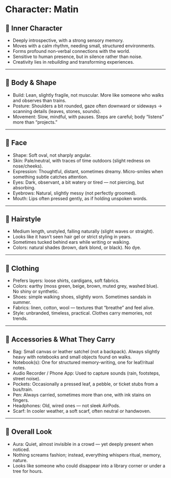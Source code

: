 # Character: Matin

## 🌱 Inner Character

- Deeply introspective, with a strong sensory memory.  
- Moves with a calm rhythm, needing small, structured environments.  
- Forms profound non-verbal connections with the world.  
- Sensitive to human presence, but in silence rather than noise.  
- Creativity lies in *rebuilding* and transforming experiences.  

---

## 🧍 Body & Shape
- Build: Lean, slightly fragile, not muscular. More like someone who walks and observes than trains.  
- Posture: Shoulders a bit rounded, gaze often downward or sideways → scanning details (leaves, stones, sounds).  
- Movement: Slow, mindful, with pauses. Steps are careful; body “listens” more than “projects.”  

---

## 🙂 Face
- Shape: Soft oval, not sharply angular.  
- Skin: Pale/neutral, with traces of time outdoors (slight redness on nose/cheeks).  
- Expression: Thoughtful, distant, sometimes dreamy. Micro-smiles when something subtle catches attention.  
- Eyes: Dark, observant, a bit watery or tired — not piercing, but absorbing.  
- Eyebrows: Natural, slightly messy (not perfectly groomed).  
- Mouth: Lips often pressed gently, as if holding unspoken words.  

---

## 💇 Hairstyle
- Medium length, unstyled, falling naturally (slight waves or straight).  
- Looks like it hasn’t seen hair gel or strict styling in years.  
- Sometimes tucked behind ears while writing or walking.  
- Colors: natural shades (brown, dark blond, or black). No dye.  

---

## 👕 Clothing
- Prefers layers: loose shirts, cardigans, soft fabrics.  
- Colors: earthy (moss green, beige, brown, muted grey, washed blue). No shiny or synthetic.  
- Shoes: simple walking shoes, slightly worn. Sometimes sandals in summer.  
- Fabrics: linen, cotton, wool — textures that “breathe” and feel alive.  
- Style: unbranded, timeless, practical. Clothes carry memories, not trends.  

---

## 🎒 Accessories & What They Carry
- Bag: Small canvas or leather satchel (not a backpack). Always slightly heavy with notebooks and small objects found on walks.  
- Notebook(s): One for structured memory-writing, one for leaf/ritual notes.  
- Audio Recorder / Phone App: Used to capture sounds (rain, footsteps, street noise).  
- Pockets: Occasionally a pressed leaf, a pebble, or ticket stubs from a bus/train.  
- Pen: Always carried, sometimes more than one, with ink stains on fingers.  
- Headphones: Old, wired ones — not sleek AirPods.  
- Scarf: In cooler weather, a soft scarf, often neutral or handwoven.  

---

## 🌿 Overall Look
- Aura: Quiet, almost invisible in a crowd — yet deeply present when noticed.  
- Nothing screams fashion; instead, everything whispers ritual, memory, nature.  
- Looks like someone who could disappear into a library corner or under a tree for hours.  
